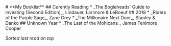 <title>Andrew's Booklist</title>
# **My Booklist**
## Curently Reading
* _The Bogleheads' Guide to Investing (Second Edition)_, Lindauer, Larimore & LeBoeuf
## 2018
* _Riders of the Purple Sage_, Zane Grey
* _The Millionaire Next Door_, Stanley & Danko
## Unknown Year
* _The Last of the Mohicans_, James Fenimore Cooper

_Sorted last read on top_
